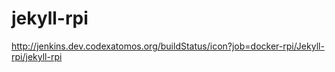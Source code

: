 # jekyll-rpi

http://jenkins.dev.codexatomos.org/buildStatus/icon?job=docker-rpi/Jekyll-rpi/jekyll-rpi

